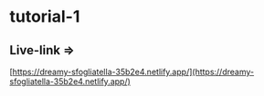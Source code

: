 # tutorial-1

## Live-link =>

[https://dreamy-sfogliatella-35b2e4.netlify.app/](https://dreamy-sfogliatella-35b2e4.netlify.app/)
